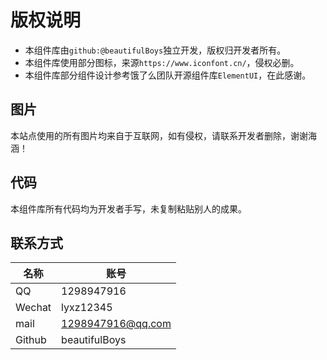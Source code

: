 # 版权说明

* 本组件库由`github:@beautifulBoys`独立开发，版权归开发者所有。
* 本组件库使用部分图标，来源`https://www.iconfont.cn/`，侵权必删。
* 本组件库部分组件设计参考饿了么团队开源组件库`ElementUI`，在此感谢。

## 图片

本站点使用的所有图片均来自于互联网，如有侵权，请联系开发者删除，谢谢海涵！

## 代码

本组件库所有代码均为开发者手写，未复制粘贴别人的成果。

## 联系方式

| 名称 | 账号 |
| - | - |
| QQ | 1298947916 |
| Wechat | lyxz12345 |
| mail | 1298947916@qq.com |
| Github | beautifulBoys |
